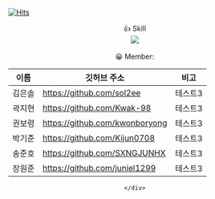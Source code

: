 
[![Hits](https://hits.seeyoufarm.com/api/count/incr/badge.svg?url=https%3A%2F%2Fgithub.com%2F2024-01-24-project1%2FmainRepo%2Fhit-counter&count_bg=%2379C83D&title_bg=%23555555&icon=&icon_color=%23E7E7E7&title=hits&edge_flat=false)](https://hits.seeyoufarm.com) <br/>
<div align="center">
  👍 Skill  <br/>
<img src="https://img.shields.io/badge/Java-007396?style=flat&logo=Java&logoColor=white" />
  <br/>
  <br/>
  😀 Member: <br/>

|이름|깃허브 주소|비고|
|------|---|---|
|김은솔|https://github.com/sol2ee|테스트3|
|곽지현|https://github.com/Kwak-98|테스트3|
|권보령|https://github.com/kwonboryong|테스트3|
|박기준|https://github.com/Kijun0708|테스트3|
|송준호|https://github.com/SXNGJUNHX|테스트3|
|장원준|https://github.com/juniel1299|테스트3|
	</div>
	
